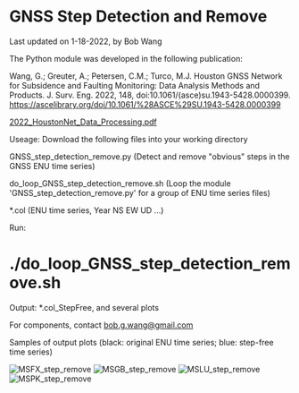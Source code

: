 # GNSS Step Detection and Remove

Last updated on 1-18-2022, by Bob Wang

The Python module was developed in the following publication:

Wang, G.; Greuter, A.; Petersen, C.M.; Turco, M.J. Houston GNSS Network for Subsidence and Faulting Monitoring: Data Analysis Methods and Products. J. Surv. Eng. 2022, 148, doi:10.1061/(asce)su.1943-5428.0000399. https://ascelibrary.org/doi/10.1061/%28ASCE%29SU.1943-5428.0000399

[2022_HoustonNet_Data_Processing.pdf](https://github.com/bob-Github-2020/GNSS_Step_Detect_Remove/files/9993924/2022_HoustonNet_Data_Processing.pdf)


Useage: Download the following files into your working directory

GNSS_step_detection_remove.py (Detect and remove "obvious" steps in the GNSS ENU time series)

do_loop_GNSS_step_detection_remove.sh  (Loop the module 'GNSS_step_detection_remove.py' for a group of ENU time series files)

*.col (ENU time series, Year  NS  EW  UD ...)

Run: 
  
# ./do_loop_GNSS_step_detection_remove.sh


Output: *.col_StepFree, and several plots

For components, contact bob.g.wang@gmail.com

Samples of output plots (black: original ENU time series; blue: step-free time series)

![MSFX_step_remove](https://user-images.githubusercontent.com/65426380/149859503-7d11dacb-28d5-45ca-b2b7-79b2b5f88f88.png)
![MSGB_step_remove](https://user-images.githubusercontent.com/65426380/149859532-2d993dea-ae39-4b16-bc61-d9f8911e579a.png)
![MSLU_step_remove](https://user-images.githubusercontent.com/65426380/149859575-e21cf7ea-e43d-41ae-9217-9437d1057755.png)
![MSPK_step_remove](https://user-images.githubusercontent.com/65426380/149859622-c4047600-8f6c-4658-b7ee-0095b33c166a.png)
